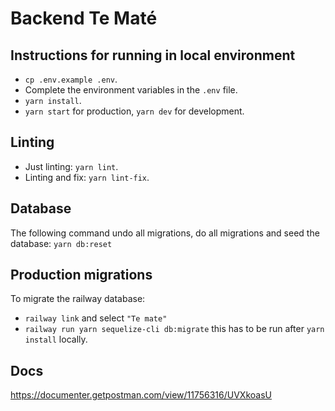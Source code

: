# Backend Te Maté

## Instructions for running in local environment
- `cp .env.example .env`.
- Complete the environment variables in the `.env` file.
- `yarn install`.
- `yarn start` for production, `yarn dev` for development.

## Linting
- Just linting: `yarn lint`.
- Linting and fix: `yarn lint-fix`.

## Database
The following command undo all migrations, do all migrations and seed the database: `yarn db:reset`

## Production migrations
To migrate the railway database:
- `railway link` and select `"Te mate"`
- `railway run yarn sequelize-cli db:migrate` this has to be run after `yarn install` locally.

## Docs
https://documenter.getpostman.com/view/11756316/UVXkoasU